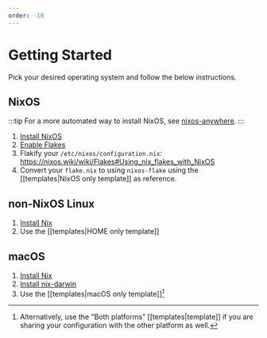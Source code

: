 ```yaml
---
order: -10
---
```


# Getting Started

Pick your desired operating system and follow the below instructions.

## NixOS

:::tip
For a more automated way to install NixOS, see [nixos-anywhere](https://github.com/numtide/nixos-anywhere).
:::

1. [Install NixOS](https://nixos.org/download.html)
1. [Enable Flakes](https://nixos.wiki/wiki/Flakes#Enable_flakes)
1. Flakify your `/etc/nixos/configuration.nix`: https://nixos.wiki/wiki/Flakes#Using_nix_flakes_with_NixOS
1. Convert your `flake.nix` to using `nixos-flake` using the [[templates|NixOS only template]] as reference.

## non-NixOS Linux

1. [Install Nix](https://nixos.asia/en/install)
1. Use the [[templates|HOME only template]]

## macOS

1. [Install Nix](https://nixos.asia/en/install)
1. [Install nix-darwin](https://github.com/LnL7/nix-darwin)
1. Use the [[templates|macOS only template]][^both]

[^both]: Alternatively, use the "Both platforms" [[templates|template]] if you are sharing your configuration with the other platform as well.

